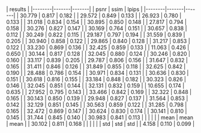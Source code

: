 
|        results         |
|--------|-------|-------|
|  psnr  |  ssim | lpips |
|--------|-------|-------|
| 30.779 | 0.817 | 0.182 |
| 29.572 | 0.849 | 0.133 |
| 26.923 | 0.780 | 0.133 |
| 31.018 | 0.834 | 0.154 |
| 30.895 | 0.850 | 0.148 |
| 27.817 | 0.794 | 0.158 |
| 30.276 | 0.827 | 0.147 |
| 30.169 | 0.764 | 0.151 |
| 30.657 | 0.838 | 0.112 |
| 30.249 | 0.822 | 0.115 |
| 29.187 | 0.797 | 0.194 |
| 31.559 | 0.839 | 0.205 |
| 30.940 | 0.858 | 0.122 |
| 29.865 | 0.840 | 0.128 |
| 31.217 | 0.853 | 0.122 |
| 33.230 | 0.869 | 0.136 |
| 32.425 | 0.859 | 0.133 |
| 11.063 | 0.426 | 0.650 |
| 30.144 | 0.817 | 0.128 |
| 32.045 | 0.880 | 0.124 |
| 30.246 | 0.820 | 0.160 |
| 33.117 | 0.839 | 0.205 |
| 29.787 | 0.806 | 0.156 |
| 31.647 | 0.832 | 0.165 |
| 31.411 | 0.846 | 0.126 |
| 31.849 | 0.855 | 0.118 |
| 32.625 | 0.842 | 0.190 |
| 28.488 | 0.786 | 0.154 |
| 30.971 | 0.834 | 0.131 |
| 30.636 | 0.830 | 0.151 |
| 30.618 | 0.816 | 0.155 |
| 33.184 | 0.848 | 0.182 |
| 30.323 | 0.826 | 0.146 |
| 32.045 | 0.851 | 0.144 |
| 32.131 | 0.832 | 0.159 |
| 10.655 | 0.174 | 0.635 |
| 27.952 | 0.795 | 0.143 |
| 33.466 | 0.842 | 0.169 |
| 32.322 | 0.848 | 0.165 |
| 30.143 | 0.850 | 0.139 |
| 29.948 | 0.827 | 0.137 |
| 31.564 | 0.853 | 0.142 |
| 32.129 | 0.851 | 0.145 |
| 30.563 | 0.859 | 0.122 |
| 31.285 | 0.798 | 0.165 |
| 32.472 | 0.869 | 0.147 |
| 30.624 | 0.830 | 0.174 |
| 30.141 | 0.810 | 0.145 |
| 31.744 | 0.845 | 0.140 |
| 30.983 | 0.841 | 0.113 |
|        |       |       |
|  mean  |  mean |  mean |
| 30.102 | 0.811 | 0.168 |
|        |       |       |
|  std   |  std  |  std  |
| 4.158  | 0.110 | 0.099 |